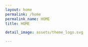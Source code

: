 ```yaml
---
layout: home
permalink: /home
permalink_name: HOME
title: HOME

detail_image: assets/theme_logo.svg

---
```


